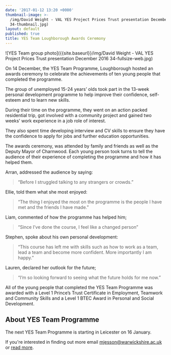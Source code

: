 ```yaml
---
date: '2017-01-12 13:20 +0000'
thumbnail-image: >-
  /img/David Weight - VAL YES Project Prices Trust presentation December 2016
  34-thumbnail.jpg)
layout: default
published: true
title: YES Team Loughborough Awards Ceremony
---
```

![YES Team group photo]({{site.baseurl}}/img/David Weight - VAL YES Project Prices Trust presentation December 2016 34-fullsize-web.jpg)

On 14 December, the YES Team Programme, Loughborough hosted an awards ceremony to celebrate the achievements of ten young people that completed the programme.  

The group of unemployed 15-24 years’ olds took part in the 13-week personal development programme to help improve their confidence, self-esteem and to learn new skills.

During their time on the programme, they went on an action packed residential trip, got involved with a community project and gained two weeks’ work experience in a job role of interest. 

They also spent time developing interview and CV skills to ensure they have the confidence to apply for jobs and further education opportunities.

The awards ceremony, was attended by family and friends as well as the Deputy Mayor of Charnwood.  Each young person took turns to tell the audience of their experience of completing the programme and how it has helped them.

Arran, addressed the audience by saying:
> “Before I struggled talking to any strangers or crowds.”

Ellie, told them what she most enjoyed:
> “The thing I enjoyed the most on the programme is the people I have met and the friends I have made.”

Liam, commented of how the programme has helped him;  
> “Since I’ve done the course, I feel like a changed person”

Stephen, spoke about his own personal development:
> “This course has left me with skills such as how to work as a team, lead a team and become more confident. More importantly I am happy.”

Lauren, declared her outlook for the future;
> “I’m so looking forward to seeing what the future holds for me now.”

All of the young people that completed the YES Team Programme was awarded with a Level 1 Prince’s Trust Certificate in Employment, Teamwork and Community Skills and a Level 1 BTEC Award in Personal and Social Development.

## About YES Team Programme

The next YES Team Programme is starting in Leicester on 16 January.  

If you're interested in finding out more email [mjesson@warwickshire.ac.uk](mailto:mjesson@warwickshire.ac.uk) or [read more](https://www.yesproject.org/what-you-can-do/get-motivated-to-succeed/).
